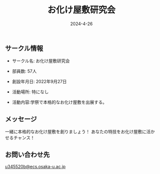 ﻿---
title: 'お化け屋敷研究会'
excerpt: ''
date: '2024-4-26'
iconImage: '/assets/018/icon.png'
coverImage: '/assets/018/cover.jpg'
ogImage:
  url: '/assets/018/icon.png'
tags:
  - 'サークル'
  - '活動中'
---

## サークル情報
- サークル名: お化け屋敷研究会
- 部員数: 57人
- 創設年月日: 2022年9月27日
- 活動場所: 特になし

- 活動内容:学祭で本格的なお化け屋敷を出展する。

## メッセージ
一緒に本格的なお化け屋敷を創りましょう！
あなたの特技をお化け屋敷に活かせるチャンス！

## お問い合わせ先
u345520b@ecs.osaka-u.ac.jp

